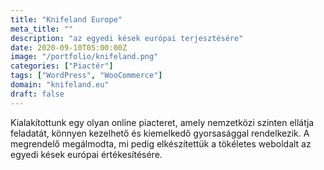 ```yaml
---
title: "Knifeland Europe"
meta_title: ""
description: "az egyedi kések európai terjesztésére"
date: 2020-09-10T05:00:00Z
image: "/portfolio/knifeland.png"
categories: ["Piactér"]
tags: ["WordPress", "WooCommerce"]
domain: "knifeland.eu"
draft: false
---
```


Kialakítottunk egy olyan online piacteret, amely nemzetközi szinten ellátja feladatát, könnyen kezelhető és kiemelkedő gyorsasággal rendelkezik. A megrendelő megálmodta, mi pedig elkészítettük a tökéletes weboldalt az egyedi kések európai értékesítésére.

